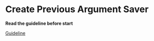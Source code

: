 # Create Previous Argument Saver

**Read the guideline before start**

[Guideline](https://github.com/mate-academy/js_task-guideline/blob/master/README.md)
